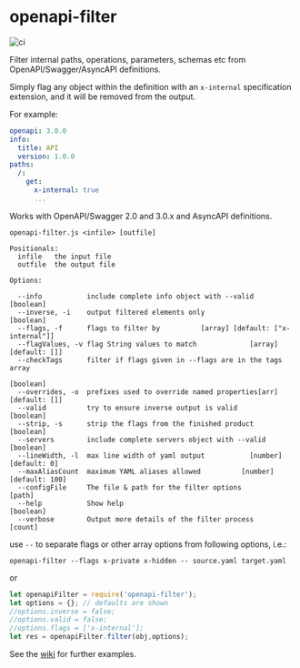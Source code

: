 # openapi-filter

![ci](https://github.com/Mermade/openapi-filter/workflows/ci/badge.svg)

Filter internal paths, operations, parameters, schemas etc from OpenAPI/Swagger/AsyncAPI definitions.

Simply flag any object within the definition with an `x-internal` specification extension, and it will be removed from the output.

For example:

```yaml
openapi: 3.0.0
info:
  title: API
  version: 1.0.0
paths:
  /:
    get:
      x-internal: true
      ...
```

Works with OpenAPI/Swagger 2.0 and 3.0.x and AsyncAPI definitions.

```
openapi-filter.js <infile> [outfile]

Positionals:
  infile   the input file
  outfile  the output file

Options:

  --info           include complete info object with --valid           [boolean]
  --inverse, -i    output filtered elements only                       [boolean]
  --flags, -f      flags to filter by          [array] [default: ["x-internal"]]
  --flagValues, -v flag String values to match             [array] [default: []]
  --checkTags      filter if flags given in --flags are in the tags array
                                                                       [boolean]
  --overrides, -o  prefixes used to override named properties[arr] [default: []]
  --valid          try to ensure inverse output is valid               [boolean]
  --strip, -s      strip the flags from the finished product           [boolean]
  --servers        include complete servers object with --valid        [boolean]
  --lineWidth, -l  max line width of yaml output           [number] [default: 0]
  --maxAliasCount  maximum YAML aliases allowed          [number] [default: 100]
  --configFile     The file & path for the filter options                 [path]
  --help           Show help                                           [boolean]
  --verbose        Output more details of the filter process             [count]
```

use `--` to separate flags or other array options from following options, i.e.:

`openapi-filter --flags x-private x-hidden -- source.yaml target.yaml`

or

```javascript
let openapiFilter = require('openapi-filter');
let options = {}; // defaults are shown
//options.inverse = false;
//options.valid = false;
//options.flags = ['x-internal'];
let res = openapiFilter.filter(obj,options);
```

See the [wiki](https://github.com/Mermade/openapi-filter/wiki) for further examples.
